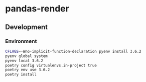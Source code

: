 # pandas-render

## Development

### Environment

```bash
CFLAGS=-Wno-implicit-function-declaration pyenv install 3.6.2
pyenv global system
pyenv local 3.6.2
poetry config virtualenvs.in-project true
poetry env use 3.6.2
poetry install
```
